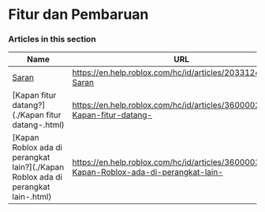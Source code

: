 # Fitur dan Pembaruan  
### Articles in this section
Name|URL
-|-
[Saran](./Saran.html) |https://en.help.roblox.com/hc/id/articles/203312420-Saran
[Kapan fitur datang?](./Kapan fitur datang-.html) |https://en.help.roblox.com/hc/id/articles/360000242266-Kapan-fitur-datang-
[Kapan Roblox ada di perangkat lain?](./Kapan Roblox ada di perangkat lain-.html) |https://en.help.roblox.com/hc/id/articles/360000334546-Kapan-Roblox-ada-di-perangkat-lain-